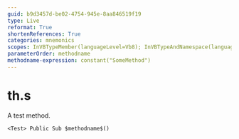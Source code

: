 ```yaml
---
guid: b9d3457d-be02-4754-945e-8aa846519f19
type: Live
reformat: True
shortenReferences: True
categories: mnemonics
scopes: InVBTypeMember(languageLevel=Vb8); InVBTypeAndNamespace(languageLevel=Vb8)
parameterOrder: methodname
methodname-expression: constant("SomeMethod")
---
```


# th.s

A test method.

```
<Test> Public Sub $methodname$()
```
